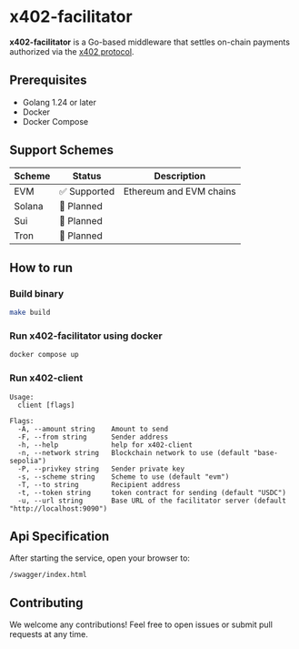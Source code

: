 # x402-facilitator

**x402-facilitator** is a Go-based middleware that settles on-chain payments authorized via the [x402 protocol](https://x402.dev).

## Prerequisites
- Golang 1.24 or later
- Docker
- Docker Compose

## Support Schemes
| Scheme     | Status           | Description                   |
|------------|------------------|-------------------------------|
| EVM       | ✅ Supported      | Ethereum and EVM chains       |
| Solana    | 🚧 Planned        |                               |
| Sui       | 🚧 Planned        |                               |
| Tron      | 🚧 Planned        |                               |

## How to run

### Build binary
```bash
make build
```

### Run x402-facilitator using docker
```bash
docker compose up
```

### Run x402-client
```
Usage:
  client [flags]

Flags:
  -A, --amount string    Amount to send
  -F, --from string      Sender address
  -h, --help             help for x402-client
  -n, --network string   Blockchain network to use (default "base-sepolia")
  -P, --privkey string   Sender private key
  -s, --scheme string    Scheme to use (default "evm")
  -T, --to string        Recipient address
  -t, --token string     token contract for sending (default "USDC")
  -u, --url string       Base URL of the facilitator server (default "http://localhost:9090")
```

## Api Specification
After starting the service, open your browser to:
```
/swagger/index.html
```

## Contributing
We welcome any contributions! Feel free to open issues or submit pull requests at any time.
